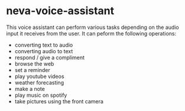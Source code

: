 # neva-voice-assistant

This voice assistant can perform various tasks depending on the audio input it receives from the user.
It can peform the following operations:

- converting text to audio
- converting audio to text
- respond / give a compliment
- browse the web
- set a reminder
- play youtube videos
- weather forecasting
- make a note
- play music on spotify
- take pictures using the front camera
